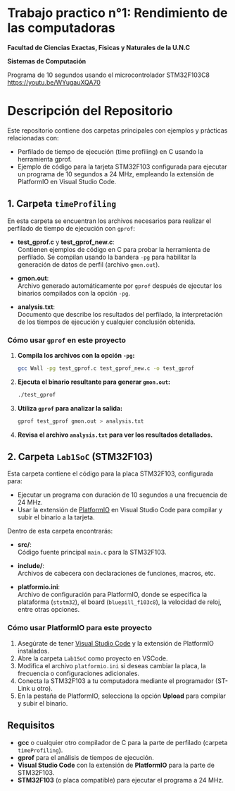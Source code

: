 # Trabajo practico n°1: Rendimiento de las computadoras
**Facultad de Ciencias Exactas, Fisicas y Naturales de la U.N.C**

**Sistemas de Computación**


Programa de 10 segundos usando el microcontrolador STM32F103C8
https://youtu.be/WYugauXQA70

# Descripción del Repositorio
Este repositorio contiene dos carpetas principales con ejemplos y prácticas relacionadas con:

- Perfilado de tiempo de ejecución (time profiling) en C usando la herramienta gprof.
- Ejemplo de código para la tarjeta STM32F103 configurada para ejecutar un programa de 10 segundos a 24 MHz, empleando la extensión de PlatformIO en Visual Studio Code.

## 1. Carpeta `timeProfiling`

En esta carpeta se encuentran los archivos necesarios para realizar el perfilado de tiempo de ejecución con `gprof`:

- **test_gprof.c** y **test_gprof_new.c**:  
  Contienen ejemplos de código en C para probar la herramienta de perfilado. Se compilan usando la bandera `-pg` para habilitar la generación de datos de perfil (archivo `gmon.out`).

- **gmon.out**:  
  Archivo generado automáticamente por `gprof` después de ejecutar los binarios compilados con la opción `-pg`.

- **analysis.txt**:  
  Documento que describe los resultados del perfilado, la interpretación de los tiempos de ejecución y cualquier conclusión obtenida.

### Cómo usar `gprof` en este proyecto

1. **Compila los archivos con la opción `-pg`:**

   ```bash
   gcc Wall -pg test_gprof.c test_gprof_new.c -o test_gprof
2. **Ejecuta el binario resultante para generar `gmon.out`:**

    ```bash
    ./test_gprof
3. **Utiliza `gprof` para analizar la salida:**
    ```bash
    gprof test_gprof gmon.out > analysis.txt
4. **Revisa el archivo `analysis.txt` para ver los resultados detallados.**

## 2. Carpeta `Lab1SoC` (STM32F103)

Esta carpeta contiene el código para la placa STM32F103, configurada para:

- Ejecutar un programa con duración de 10 segundos a una frecuencia de 24 MHz.
- Usar la extensión de [PlatformIO](https://platformio.org/) en Visual Studio Code para compilar y subir el binario a la tarjeta.

Dentro de esta carpeta encontrarás:

- **src/**:  
  Código fuente principal `main.c` para la STM32F103. 

- **include/**:  
  Archivos de cabecera con declaraciones de funciones, macros, etc.

- **platformio.ini**:  
  Archivo de configuración para PlatformIO, donde se especifica la plataforma (`ststm32`), el board (`bluepill_f103c8`), la velocidad de reloj, entre otras opciones.

### Cómo usar PlatformIO para este proyecto

1. Asegúrate de tener [Visual Studio Code](https://code.visualstudio.com/) y la extensión de PlatformIO instalados.
2. Abre la carpeta `Lab1SoC` como proyecto en VSCode.
3. Modifica el archivo `platformio.ini` si deseas cambiar la placa, la frecuencia o configuraciones adicionales.
4. Conecta la STM32F103 a tu computadora mediante el programador (ST-Link u otro).
5. En la pestaña de PlatformIO, selecciona la opción **Upload** para compilar y subir el binario.

## Requisitos

- **gcc** o cualquier otro compilador de C para la parte de perfilado (carpeta `timeProfiling`).
- **gprof** para el análisis de tiempos de ejecución.
- **Visual Studio Code** con la extensión de **PlatformIO** para la parte de STM32F103.
- **STM32F103** (o placa compatible) para ejecutar el programa a 24 MHz.
